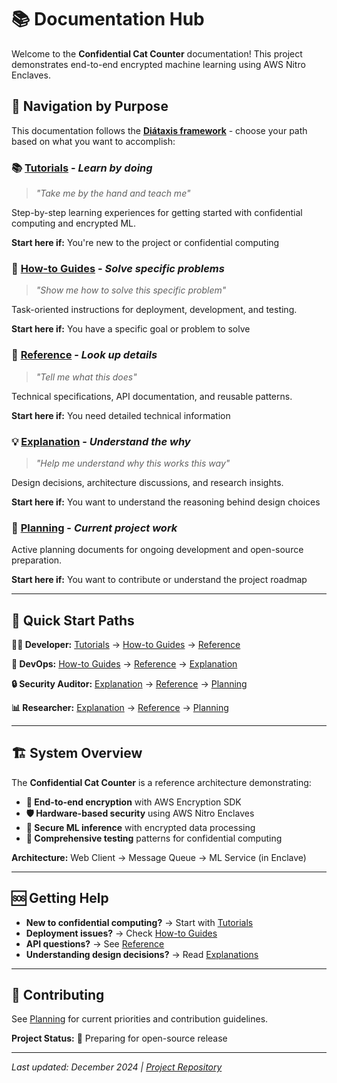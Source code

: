 # 📚 Documentation Hub

Welcome to the **Confidential Cat Counter** documentation! This project demonstrates end-to-end encrypted machine learning using AWS Nitro Enclaves.

## 🧭 Navigation by Purpose

This documentation follows the **[Diátaxis framework](https://diataxis.fr/)** - choose your path based on what you want to accomplish:

### 📚 **[Tutorials](tutorials/)** - *Learn by doing*
> *"Take me by the hand and teach me"*

Step-by-step learning experiences for getting started with confidential computing and encrypted ML.

**Start here if:** You're new to the project or confidential computing

### 🔧 **[How-to Guides](how-to/)** - *Solve specific problems*  
> *"Show me how to solve this specific problem"*

Task-oriented instructions for deployment, development, and testing.

**Start here if:** You have a specific goal or problem to solve

### 📖 **[Reference](reference/)** - *Look up details*
> *"Tell me what this does"*

Technical specifications, API documentation, and reusable patterns.

**Start here if:** You need detailed technical information

### 💡 **[Explanation](explanation/)** - *Understand the why*
> *"Help me understand why this works this way"*

Design decisions, architecture discussions, and research insights.

**Start here if:** You want to understand the reasoning behind design choices

### 🚧 **[Planning](planning/)** - *Current project work*

Active planning documents for ongoing development and open-source preparation.

**Start here if:** You want to contribute or understand the project roadmap

---

## 🚀 Quick Start Paths

**👩‍💻 Developer:** [Tutorials](tutorials/) → [How-to Guides](how-to/development/) → [Reference](reference/)

**🚀 DevOps:** [How-to Guides](how-to/deployment/) → [Reference](reference/patterns/) → [Explanation](explanation/security/)

**🔒 Security Auditor:** [Explanation](explanation/security/) → [Reference](reference/patterns/) → [Planning](planning/)

**📊 Researcher:** [Explanation](explanation/research/) → [Reference](reference/specifications/) → [Planning](planning/)

---

## 🏗️ System Overview

The **Confidential Cat Counter** is a reference architecture demonstrating:

- **🔐 End-to-end encryption** with AWS Encryption SDK
- **🛡️ Hardware-based security** using AWS Nitro Enclaves  
- **🤖 Secure ML inference** with encrypted data processing
- **🧪 Comprehensive testing** patterns for confidential computing

**Architecture:** Web Client → Message Queue → ML Service (in Enclave)

---

## 🆘 Getting Help

- **New to confidential computing?** → Start with [Tutorials](tutorials/)
- **Deployment issues?** → Check [How-to Guides](how-to/deployment/)  
- **API questions?** → See [Reference](reference/api/)
- **Understanding design decisions?** → Read [Explanations](explanation/)

---

## 🤝 Contributing

See [Planning](planning/) for current priorities and contribution guidelines.

**Project Status:** 🚧 Preparing for open-source release

---

*Last updated: December 2024 | [Project Repository](https://github.com/spencer/confidential-cat-counter)*